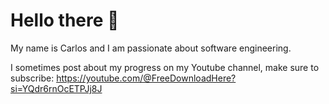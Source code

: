 # Hello there 👋

My name is Carlos and I am passionate about software engineering.

I sometimes post about my progress on my Youtube channel, make sure to subscribe:
https://youtube.com/@FreeDownloadHere?si=YQdr6rnOcETPJj8J
